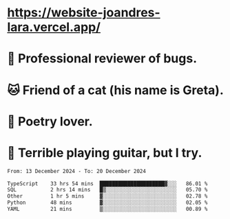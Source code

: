 # https://website-joandres-lara.vercel.app/
# 🐛 Professional reviewer of bugs.
# 🐱 Friend of a cat (his name is Greta).
# 📜 Poetry lover.
# 🎸 Terrible playing guitar, but I try.

<!--START_SECTION:waka-->

```txt
From: 13 December 2024 - To: 20 December 2024

TypeScript    33 hrs 54 mins  █████████████████████▓░░░   86.01 %
SQL           2 hrs 14 mins   █▒░░░░░░░░░░░░░░░░░░░░░░░   05.70 %
Other         1 hr 5 mins     ▓░░░░░░░░░░░░░░░░░░░░░░░░   02.78 %
Python        48 mins         ▓░░░░░░░░░░░░░░░░░░░░░░░░   02.05 %
YAML          21 mins         ▒░░░░░░░░░░░░░░░░░░░░░░░░   00.89 %
```

<!--END_SECTION:waka-->
